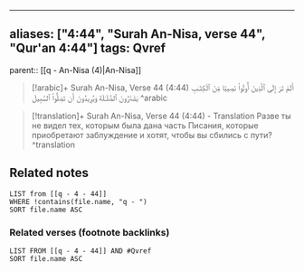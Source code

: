 
---
aliases: ["4:44", "Surah An-Nisa, verse 44", "Qur'an 4:44"]
tags: Qvref
---

parent:: [[q - An-Nisa (4)|An-Nisa]]

> [!arabic]+ Surah An-Nisa, Verse 44 (4:44)
> <span class="quran-arabic">أَلَمْ تَرَ إِلَى ٱلَّذِينَ أُوتُوا۟ نَصِيبًا مِّنَ ٱلْكِتَـٰبِ يَشْتَرُونَ ٱلضَّلَـٰلَةَ وَيُرِيدُونَ أَن تَضِلُّوا۟ ٱلسَّبِيلَ</span>
^arabic

> [!translation]+ Surah An-Nisa, Verse 44 (4:44) - Translation
> Разве ты не видел тех, которым была дана часть Писания, которые приобретают заблуждение и хотят, чтобы вы сбились с пути?
^translation



## Related notes
```dataview
LIST from [[q - 4 - 44]]
WHERE !contains(file.name, "q - ")
SORT file.name ASC
```

### Related verses (footnote backlinks)
```dataview
LIST FROM [[q - 4 - 44]] AND #Qvref
SORT file.name ASC
```

